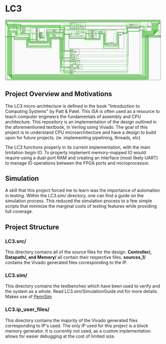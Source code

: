 # LC3
![LC3](https://github.com/adolan527/LC3-RTL/blob/master/LC3.png)
## Project Overview and Motivations
The LC3 micro-architecture is defined in the book "Introduction to Computing Systems" by Patt & Patel. 
This ISA is often used as a resource to teach computer engineers the fundamentals of assembly and CPU architecture.
This repository is an implementation of the design outlined in the aforementioned textbook, in Verilog using Vivado.
The goal of this project is to understand CPU microarchitecture and have a design to build upon for future projects. (ie. implementing pipelining, threads, etc)

The LC3 functions properly in its current implementation, with the main limitation begin IO.
To properly implement memory-mapped IO would require using a dual-port RAM and creating an interface (most likely UART) to manage IO operations between the FPGA ports and microprocessor.

## Simulation
A skill that this project forced me to learn was the importance of automation in testing. Within the LC3.sim/ directory, one can find a guide on the simulation process.
This reduced the simulation process to a few simple scripts that minimize the marginal costs of testing features while providing full coverage.


## Project Structure
### LC3.src/
This directory contains all of the source files for the design.
**Controller/, Datapath/, and Memory/** all contain their respective files.
**sources_1/** contains the Vivado generated files corresponding to the IP. 
### LC3.sim/
This directory contains the testbenches which have been used to verify and the system as a whole.
Read LC3.sim/SimulationGuide.md for more details.
Makes use of [PennSim](https://acg.cis.upenn.edu/milom/cse240-Fall06/pennsim/pennsim-guide.html)
### LC3.ip_user_files/
This directory contains the majority of the Vivado generated files corresponding to IP's used.
The only IP used for this project is a block memory generator. 
It is currently not used, as a custom implementation allows for easier debugging at the cost of limited size.


